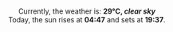 <p  align="center"><br/>Currently, the weather is: <b> 29°C, <i>clear sky</i></b></br>Today, the sun rises at <b>04:47</b> and sets at <b>19:37</b>.</p>